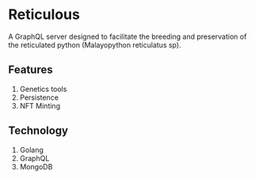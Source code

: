 # Reticulous

A GraphQL server designed to facilitate the breeding and preservation of the reticulated python (Malayopython reticulatus sp).

## Features

1. Genetics tools
2. Persistence
3. NFT Minting

## Technology

1. Golang
2. GraphQL
3. MongoDB
